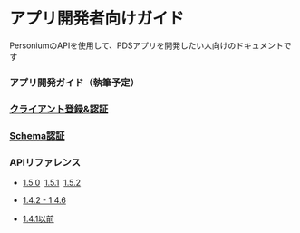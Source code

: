 # アプリ開発者向けガイド

PersoniumのAPIを使用して、PDSアプリを開発したい人向けのドキュメントです

### アプリ開発ガイド（執筆予定）

### [クライアント登録&認証](../user_guide/004_Client_auth.html)

### [Schema認証](./schema_auth.html)

### APIリファレンス<br>
* [1.5.0](../apiref/1.5.0/000_Rest_API_Reference.html)&nbsp;&nbsp;[1.5.1](../apiref/1.5.1/000_Rest_API_Reference.html)&nbsp;&nbsp;[1.5.2](../apiref/1.5.2/000_Rest_API_Reference.html)

* [1.4.2 - 1.4.6](../apiref/1.4.6/000_Rest_API_Reference.html)

* [1.4.1以前](http://personium.io/docs/api/1.3.25/Japanese/Japanese.htm#docs/ja/HomePage.htm)
